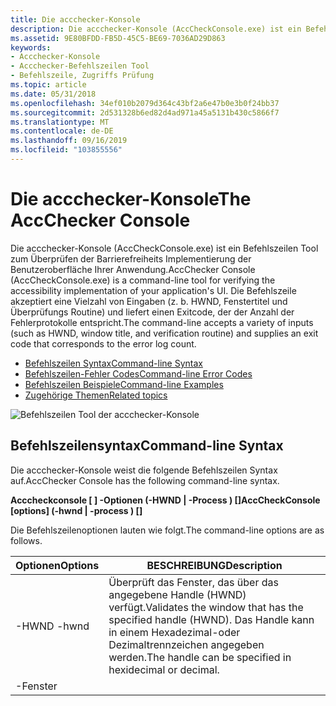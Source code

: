 ```yaml
---
title: Die accchecker-Konsole
description: Die accchecker-Konsole (AccCheckConsole.exe) ist ein Befehlszeilen Tool zum Überprüfen der Barrierefreiheits Implementierung der Benutzeroberfläche Ihrer Anwendung.
ms.assetid: 9E80BFDD-FB5D-45C5-BE69-7036AD29D863
keywords:
- Accchecker-Konsole
- Accchecker-Befehlszeilen Tool
- Befehlszeile, Zugriffs Prüfung
ms.topic: article
ms.date: 05/31/2018
ms.openlocfilehash: 34ef010b2079d364c43bf2a6e47b0e3b0f24bb37
ms.sourcegitcommit: 2d531328b6ed82d4ad971a45a5131b430c5866f7
ms.translationtype: MT
ms.contentlocale: de-DE
ms.lasthandoff: 09/16/2019
ms.locfileid: "103855556"
---
```

# <a name="the-accchecker-console"></a><span data-ttu-id="7fc49-106">Die accchecker-Konsole</span><span class="sxs-lookup"><span data-stu-id="7fc49-106">The AccChecker Console</span></span>

<span data-ttu-id="7fc49-107">Die accchecker-Konsole (AccCheckConsole.exe) ist ein Befehlszeilen Tool zum Überprüfen der Barrierefreiheits Implementierung der Benutzeroberfläche Ihrer Anwendung.</span><span class="sxs-lookup"><span data-stu-id="7fc49-107">AccChecker Console (AccCheckConsole.exe) is a command-line tool for verifying the accessibility implementation of your application's UI.</span></span> <span data-ttu-id="7fc49-108">Die Befehlszeile akzeptiert eine Vielzahl von Eingaben (z. b. HWND, Fenstertitel und Überprüfungs Routine) und liefert einen Exitcode, der der Anzahl der Fehlerprotokolle entspricht.</span><span class="sxs-lookup"><span data-stu-id="7fc49-108">The command-line accepts a variety of inputs (such as HWND, window title, and verification routine) and supplies an exit code that corresponds to the error log count.</span></span>

-   [<span data-ttu-id="7fc49-109">Befehlszeilen Syntax</span><span class="sxs-lookup"><span data-stu-id="7fc49-109">Command-line Syntax</span></span>](#command-line-syntax)
-   [<span data-ttu-id="7fc49-110">Befehlszeilen-Fehler Codes</span><span class="sxs-lookup"><span data-stu-id="7fc49-110">Command-line Error Codes</span></span>](#command-line-error-codes)
-   [<span data-ttu-id="7fc49-111">Befehlszeilen Beispiele</span><span class="sxs-lookup"><span data-stu-id="7fc49-111">Command-line Examples</span></span>](#command-line-examples)
-   [<span data-ttu-id="7fc49-112">Zugehörige Themen</span><span class="sxs-lookup"><span data-stu-id="7fc49-112">Related topics</span></span>](#related-topics)

![Befehlszeilen Tool der accchecker-Konsole](images/accchecker-console.png)

## <a name="command-line-syntax"></a><span data-ttu-id="7fc49-114">Befehlszeilensyntax</span><span class="sxs-lookup"><span data-stu-id="7fc49-114">Command-line Syntax</span></span>

<span data-ttu-id="7fc49-115">Die accchecker-Konsole weist die folgende Befehlszeilen Syntax auf.</span><span class="sxs-lookup"><span data-stu-id="7fc49-115">AccChecker Console has the following command-line syntax.</span></span>

<span data-ttu-id="7fc49-116">**Acccheckconsole \[ \] -Optionen (-HWND <hwnd> \| -Process <name> ) \[<dlls>\]**</span><span class="sxs-lookup"><span data-stu-id="7fc49-116">**AccCheckConsole \[options\] (-hwnd <hwnd> \| -process <name>) \[<dlls>\]**</span></span>

<span data-ttu-id="7fc49-117">Die Befehlszeilenoptionen lauten wie folgt.</span><span class="sxs-lookup"><span data-stu-id="7fc49-117">The command-line options are as follows.</span></span>



| <span data-ttu-id="7fc49-118">Optionen</span><span class="sxs-lookup"><span data-stu-id="7fc49-118">Options</span></span>                                                                                                                                                         | <span data-ttu-id="7fc49-119">BESCHREIBUNG</span><span class="sxs-lookup"><span data-stu-id="7fc49-119">Description</span></span>                                                                                                                  |
|-----------------------------------------------------------------------------------------------------------------------------------------------------------------|------------------------------------------------------------------------------------------------------------------------------|
| <span data-ttu-id="7fc49-120"><span id="-hwnd__hwnd_"></span><span id="-HWND__HWND_"></span>-HWND <hwnd></span><span class="sxs-lookup"><span data-stu-id="7fc49-120"><span id="-hwnd__hwnd_"></span><span id="-HWND__HWND_"></span>-hwnd <hwnd></span></span><br/>                                                                     | <span data-ttu-id="7fc49-121">Überprüft das Fenster, das über das angegebene Handle (HWND) verfügt.</span><span class="sxs-lookup"><span data-stu-id="7fc49-121">Validates the window that has the specified handle (HWND).</span></span> <span data-ttu-id="7fc49-122">Das Handle kann in einem Hexadezimal-oder Dezimaltrennzeichen angegeben werden.</span><span class="sxs-lookup"><span data-stu-id="7fc49-122">The handle can be specified in hexidecimal or decimal.</span></span><br/> |
| <span data-ttu-id="7fc49-123"><span id="-window__title_"></span><span id="-WINDOW__TITLE_"></span>-Fenster <title></span><span class="sxs-lookup"><span data-stu-id="7fc49-123"><span id="-window__title_"></span><span id="-WINDOW__TITLE_"></span>-window <title></span></span><br/>                                                            | <span data-ttu-id="7fc49-124">Überprüft das Fenster, das über den angegebenen Titel verfügt.</span><span class="sxs-lookup"><span data-stu-id="7fc49-124">Validates the window that has the specified title.</span></span><br/>                                                                |
| <span data-ttu-id="7fc49-125"><span id="__________________-process__name_"></span><span id="__________________-PROCESS__NAME_"></span> -Prozess <name></span><span class="sxs-lookup"><span data-stu-id="7fc49-125"><span id="__________________-process__name_"></span><span id="__________________-PROCESS__NAME_"></span> -process <name></span></span><br/>                       | <span data-ttu-id="7fc49-126">Überprüft das Hauptfenster des Prozesses, der über den angegebenen Namen verfügt.</span><span class="sxs-lookup"><span data-stu-id="7fc49-126">Validates the main window of the process that has the specified name.</span></span><br/>                                             |
| <span data-ttu-id="7fc49-127"><span id="____________________________-list"></span><span id="____________________________-LIST"></span> -Liste</span><span class="sxs-lookup"><span data-stu-id="7fc49-127"><span id="____________________________-list"></span><span id="____________________________-LIST"></span> -list</span></span><br/>                                       | <span data-ttu-id="7fc49-128">Listet alle verfügbaren Überprüfungs Routinen auf.</span><span class="sxs-lookup"><span data-stu-id="7fc49-128">Lists all of the available verification routines.</span></span><br/>                                                                 |
| <span data-ttu-id="7fc49-129"><span id="__________________-enable__name_"></span><span id="__________________-ENABLE__NAME_"></span> -Aktivieren <name></span><span class="sxs-lookup"><span data-stu-id="7fc49-129"><span id="__________________-enable__name_"></span><span id="__________________-ENABLE__NAME_"></span> -enable <name></span></span><br/>                          | <span data-ttu-id="7fc49-130">Führt die angegebene Überprüfungs Routine aus.</span><span class="sxs-lookup"><span data-stu-id="7fc49-130">Runs the specified verification routine.</span></span> <span data-ttu-id="7fc49-131">Diese Option kann mehrmals angegeben werden.</span><span class="sxs-lookup"><span data-stu-id="7fc49-131">This option can be specified more than once.</span></span><br/>                             |
| <span data-ttu-id="7fc49-132"><span id="_____________________________-disable__name_"></span><span id="_____________________________-DISABLE__NAME_"></span> -Deaktivieren <name></span><span class="sxs-lookup"><span data-stu-id="7fc49-132"><span id="_____________________________-disable__name_"></span><span id="_____________________________-DISABLE__NAME_"></span> -disable <name></span></span><br/> | <span data-ttu-id="7fc49-133">Führt alle außer der angegebenen Überprüfungs Routine aus.</span><span class="sxs-lookup"><span data-stu-id="7fc49-133">Runs all but the specified verification routine.</span></span> <span data-ttu-id="7fc49-134">Diese Option kann mehrmals angegeben werden.</span><span class="sxs-lookup"><span data-stu-id="7fc49-134">This option can be specified more than once.</span></span><br/>                     |
| <span data-ttu-id="7fc49-135"><span id="___________-log__info_warn_err_"></span><span id="___________-LOG__INFO_WARN_ERR_"></span> -Log (Info \| Warnung \| Err)</span><span class="sxs-lookup"><span data-stu-id="7fc49-135"><span id="___________-log__info_warn_err_"></span><span id="___________-LOG__INFO_WARN_ERR_"></span> -log (info\|warn\|err)</span></span><br/>                          | <span data-ttu-id="7fc49-136">Die niedrigste Ereignis Bewertung, die protokolliert wird.</span><span class="sxs-lookup"><span data-stu-id="7fc49-136">The lowest event rating that will be logged.</span></span><br/>                                                                      |
| <span data-ttu-id="7fc49-137"><span id="__________________-logfile__file_"></span><span id="__________________-LOGFILE__FILE_"></span> -Logfile <file></span><span class="sxs-lookup"><span data-stu-id="7fc49-137"><span id="__________________-logfile__file_"></span><span id="__________________-LOGFILE__FILE_"></span> -logfile <file></span></span><br/>                       | <span data-ttu-id="7fc49-138">Schreibt die Ausgabe in die angegebene Protokolldatei.</span><span class="sxs-lookup"><span data-stu-id="7fc49-138">Write the output to the specified log file.</span></span> <span data-ttu-id="7fc49-139">Diese Option kann mehrmals angegeben werden.</span><span class="sxs-lookup"><span data-stu-id="7fc49-139">This option can be specified more than once.</span></span><br/>                          |
| <span data-ttu-id="7fc49-140"><span id="-suppress__file_"></span><span id="-SUPPRESS__FILE_"></span>-unterdrücken <file></span><span class="sxs-lookup"><span data-stu-id="7fc49-140"><span id="-suppress__file_"></span><span id="-SUPPRESS__FILE_"></span>-suppress <file></span></span><br/>                                                         | <span data-ttu-id="7fc49-141">Verwenden Sie die angegebene XML-Datei, um Fehler zu unterdrücken.</span><span class="sxs-lookup"><span data-stu-id="7fc49-141">Use the specified XML file to suppress errors.</span></span> <br/>                                                                   |
| <span data-ttu-id="7fc49-142"><span id="-quiet"></span><span id="-QUIET"></span>-Quiet</span><span class="sxs-lookup"><span data-stu-id="7fc49-142"><span id="-quiet"></span><span id="-QUIET"></span>-quiet</span></span><br/>                                                                                             | <span data-ttu-id="7fc49-143">Schreiben Sie die Protokollierungs Ausgabe nicht in stdout.</span><span class="sxs-lookup"><span data-stu-id="7fc49-143">Do not write logging output to stdout.</span></span><br/>                                                                            |
| <span data-ttu-id="7fc49-144"><span id="-help__________________________________"></span><span id="-HELP__________________________________"></span>-Hilfe</span><span class="sxs-lookup"><span data-stu-id="7fc49-144"><span id="-help__________________________________"></span><span id="-HELP__________________________________"></span>-help</span></span> <br/>                           | <span data-ttu-id="7fc49-145">Zeigt eine schnelle Hilfe an.</span><span class="sxs-lookup"><span data-stu-id="7fc49-145">Displays quick help.</span></span> <br/>                                                                                             |



 

## <a name="command-line-error-codes"></a><span data-ttu-id="7fc49-146">Befehlszeilen-Fehler Codes</span><span class="sxs-lookup"><span data-stu-id="7fc49-146">Command-line Error Codes</span></span>

<span data-ttu-id="7fc49-147">Die folgenden Fehlercodes werden von der acccheckconsole bei Verwendung von "Echo% ERRORLEVEL%" zurückgegeben.</span><span class="sxs-lookup"><span data-stu-id="7fc49-147">Following are error codes returned from AccCheckConsole when using "echo %errorlevel%"</span></span>



| <span data-ttu-id="7fc49-148">Fehlercode</span><span class="sxs-lookup"><span data-stu-id="7fc49-148">Error code</span></span>                       | <span data-ttu-id="7fc49-149">BESCHREIBUNG</span><span class="sxs-lookup"><span data-stu-id="7fc49-149">Description</span></span>                                 |
|----------------------------------|---------------------------------------------|
| <span data-ttu-id="7fc49-150"><span id="0"></span>0</span><span class="sxs-lookup"><span data-stu-id="7fc49-150"><span id="0"></span>0</span></span><br/> | <span data-ttu-id="7fc49-151">Keine Fehler und keine Warnungen.</span><span class="sxs-lookup"><span data-stu-id="7fc49-151">No errors and no warnings.</span></span><br/>       |
| <span data-ttu-id="7fc49-152"><span id="1"></span>1</span><span class="sxs-lookup"><span data-stu-id="7fc49-152"><span id="1"></span>1</span></span><br/> | <span data-ttu-id="7fc49-153">Die Verwendung der-Anweisung wurde angefordert.</span><span class="sxs-lookup"><span data-stu-id="7fc49-153">Usages statement was requested.</span></span> <br/> |
| <span data-ttu-id="7fc49-154"><span id="2"></span>2</span><span class="sxs-lookup"><span data-stu-id="7fc49-154"><span id="2"></span>2</span></span><br/> | <span data-ttu-id="7fc49-155">Fehler und keine Warnungen.</span><span class="sxs-lookup"><span data-stu-id="7fc49-155">Errors and no warnings.</span></span><br/>          |
| <span data-ttu-id="7fc49-156"><span id="3"></span>€</span><span class="sxs-lookup"><span data-stu-id="7fc49-156"><span id="3"></span>3</span></span><br/> | <span data-ttu-id="7fc49-157">Fehler und Warnungen.</span><span class="sxs-lookup"><span data-stu-id="7fc49-157">Errors and warnings.</span></span><br/>             |
| <span data-ttu-id="7fc49-158"><span id="4"></span>4</span><span class="sxs-lookup"><span data-stu-id="7fc49-158"><span id="4"></span>4</span></span><br/> | <span data-ttu-id="7fc49-159">Warnungen, aber keine Fehler.</span><span class="sxs-lookup"><span data-stu-id="7fc49-159">Warnings but no errors.</span></span><br/>          |
| <span data-ttu-id="7fc49-160"><span id="5"></span>5@@</span><span class="sxs-lookup"><span data-stu-id="7fc49-160"><span id="5"></span>5</span></span><br/> | <span data-ttu-id="7fc49-161">Ungültige Befehlszeile.</span><span class="sxs-lookup"><span data-stu-id="7fc49-161">Invalid command line.</span></span> <br/>           |



 

## <a name="command-line-examples"></a><span data-ttu-id="7fc49-162">Befehlszeilen Beispiele</span><span class="sxs-lookup"><span data-stu-id="7fc49-162">Command-line Examples</span></span>

<span data-ttu-id="7fc49-163">Im folgenden finden Sie einige Beispiele für die Befehlszeile für die Zugriffs Steuerung.</span><span class="sxs-lookup"><span data-stu-id="7fc49-163">Following are several AccChecker Console command-line examples.</span></span>

-   <span data-ttu-id="7fc49-164">Führt alle Überprüfungen in einem Fenster mit einem angegebenen Namen aus.</span><span class="sxs-lookup"><span data-stu-id="7fc49-164">Run all verifications on a window with a specified name.</span></span>

    <span data-ttu-id="7fc49-165">**Acccheckconsole-Window "unbenannt-Notepad"**</span><span class="sxs-lookup"><span data-stu-id="7fc49-165">**AccCheckConsole -window "Untitled - Notepad"**</span></span>

-   <span data-ttu-id="7fc49-166">Führen Sie eine Teilmenge der Überprüfungen für ein HWND aus, und geben Sie eine Unterdrückungs Datei an.</span><span class="sxs-lookup"><span data-stu-id="7fc49-166">Run a subset of the verifications against an HWND, specifying a suppression file.</span></span>

    <span data-ttu-id="7fc49-167">**Acccheckconsole-HWND 0x00382f-enable checktabp-enable checkname-SUPsuppress.xml**</span><span class="sxs-lookup"><span data-stu-id="7fc49-167">**AccCheckConsole -hwnd 0x00382f00 -enable CheckTabbing -enable CheckName -suppress suppress.xml**</span></span>

-   <span data-ttu-id="7fc49-168">Führt alle Überprüfungen aus einer neuen Überprüfungs-dll aus.</span><span class="sxs-lookup"><span data-stu-id="7fc49-168">Run all verifications from a new verification DLL.</span></span>

    <span data-ttu-id="7fc49-169">**Acccheckconsole-Window "unbenannt-Notepad" VerificationRoutine1.dll**</span><span class="sxs-lookup"><span data-stu-id="7fc49-169">**AccCheckConsole -window "Untitled - Notepad" VerificationRoutine1.dll**</span></span>

## <a name="related-topics"></a><span data-ttu-id="7fc49-170">Zugehörige Themen</span><span class="sxs-lookup"><span data-stu-id="7fc49-170">Related topics</span></span>

<dl> <dt>

[<span data-ttu-id="7fc49-171">UI Accessibility Checker</span><span class="sxs-lookup"><span data-stu-id="7fc49-171">UI Accessibility Checker</span></span>](ui-accessibility-checker.md)
</dt> </dl>

 

 





